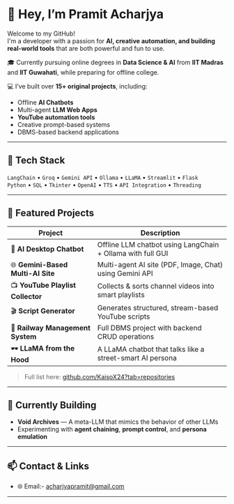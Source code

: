 # 👋 Hey, I’m Pramit Acharjya

Welcome to my GitHub!  
I'm a developer with a passion for **AI, creative automation, and building real-world tools** that are both powerful and fun to use.

🎓 Currently pursuing online degrees in **Data Science & AI** from **IIT Madras** and **IIT Guwahati**, while preparing for offline college.

💻 I’ve built over **15+ original projects**, including:
- Offline **AI Chatbots**
- Multi-agent **LLM Web Apps**
- **YouTube automation tools**
- Creative prompt-based systems
- DBMS-based backend applications

---

## 🧰 Tech Stack
`LangChain` • `Groq` • `Gemini API` • `Ollama` • `LLaMA` • `Streamlit` • `Flask`  
`Python` • `SQL` • `Tkinter` • `OpenAI` • `TTS` • `API Integration` • `Threading`

---

## 🚀 Featured Projects

| Project | Description |
|--------|-------------|
| 🧠 **AI Desktop Chatbot** | Offline LLM chatbot using LangChain + Ollama with full GUI |
| 🌐 **Gemini-Based Multi-AI Site** | Multi-agent AI site (PDF, Image, Chat) using Gemini API |
| 📺 **YouTube Playlist Collector** | Collects & sorts channel videos into smart playlists |
| 🎬 **Script Generator** | Generates structured, stream-based YouTube scripts |
| 🧮 **Railway Management System** | Full DBMS project with backend CRUD operations |
| 🕶️ **LLaMA from the Hood** | A LLaMA chatbot that talks like a street-smart AI persona |

> Full list here: [github.com/KaisoX24?tab=repositories](https://github.com/KaisoX24?tab=repositories)

---

## 🔭 Currently Building

- **Void Archives** — A meta-LLM that mimics the behavior of other LLMs  
- Experimenting with **agent chaining**, **prompt control**, and **persona emulation**

---

## 📫 Contact & Links

- 🌐 Email:- acharjyapramit@gmail.com
      
---
